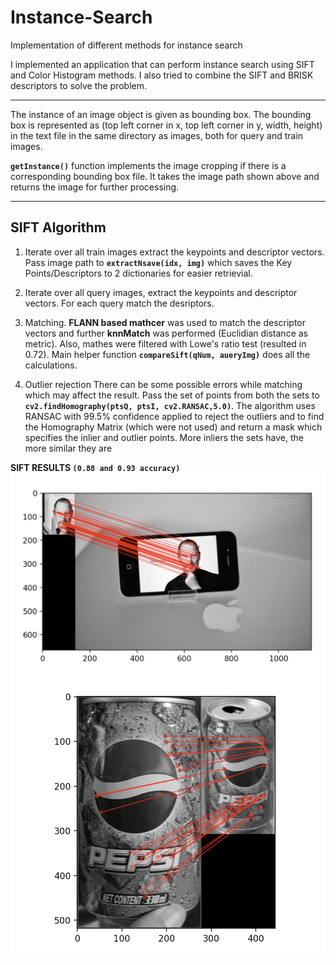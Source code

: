 # Instance-Search
Implementation of different methods for instance search

I implemented an application that can perform instance search using SIFT and Color Histogram methods. I also tried to combine the SIFT and BRISK descriptors to solve the problem.
_______________________________________________________________________

The instance of an image object is given as bounding box. The bounding box is represented as (top left corner in x, top left corner in y, width, height) in the text file in the same directory as images, both for query and train images.

**`getInstance()`** function implements the image cropping if there is a corresponding bounding box file. It takes the image path shown above and returns the image for further processing.

_______________________________________________________________________

## SIFT Algorithm
1. Iterate over all train images extract the keypoints and descriptor vectors. Pass image path to **`extractNsave(idx, img)`** which saves the Key Points/Descriptors to 2 dictionaries for easier retrievial.

2. Iterate over all query images, extract the keypoints and descriptor vectors. For each query match the desriptors.

3. Matching. **FLANN based mathcer** was used to match the descriptor vectors and further **knnMatch** was performed (Euclidian distance as metric). Also, mathes were filtered with Lowe's ratio test (resulted in 0.72). Main helper function **`compareSift(qNum, aueryImg)`** does all the calculations.

4. Outlier rejection
There can be some possible errors while matching which may affect the result. Pass the set of points from both the sets to **`cv2.findHomography(ptsQ, ptsI, cv2.RANSAC,5.0)`**. The algorithm uses RANSAC with 99.5% confidence applied to reject the outliers and to find the Homography Matrix (which were not used) and return a mask which specifies the inlier and outlier points. More inliers the sets have, the more similar they are

**SIFT RESULTS `(0.88 and 0.93 accuracy)`**
![query2](/results/q2-1.png)
![query3](/results/q3-1.png)
